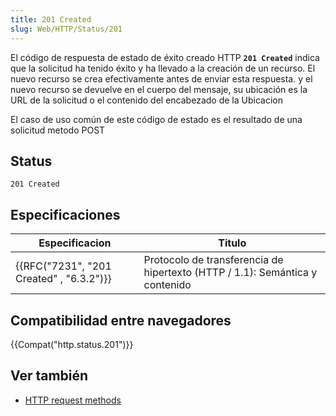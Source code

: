```yaml
---
title: 201 Created
slug: Web/HTTP/Status/201
---
```


El código de respuesta de estado de éxito creado HTTP **`201 Created`** indica que la solicitud ha tenido éxito y ha llevado a la creación de un recurso. El nuevo recurso se crea efectivamente antes de enviar esta respuesta. y el nuevo recurso se devuelve en el cuerpo del mensaje, su ubicación es la URL de la solicitud o el contenido del encabezado de la Ubicacion

El caso de uso común de este código de estado es el resultado de una solicitud metodo POST

## Status

```
201 Created
```

## Especificaciones

| Especificacion                                       | Titulo                                                                       |
| ---------------------------------------------------- | ---------------------------------------------------------------------------- |
| {{RFC("7231", "201 Created" , "6.3.2")}} | Protocolo de transferencia de hipertexto (HTTP / 1.1): Semántica y contenido |

## Compatibilidad entre navegadores

{{Compat("http.status.201")}}

## Ver también

- [HTTP request methods](/es/docs/Web/HTTP/Methods)
